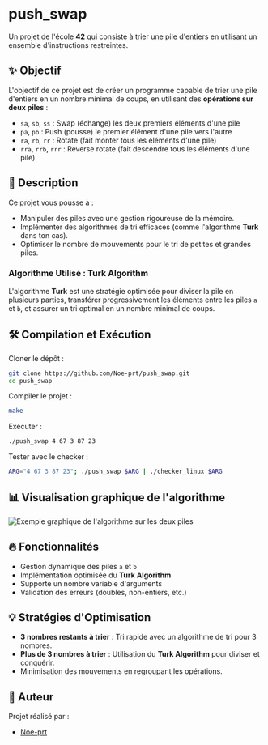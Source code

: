 # push_swap

Un projet de l'école **42** qui consiste à trier une pile d'entiers en utilisant un ensemble d'instructions restreintes.

## ✨ Objectif

L'objectif de ce projet est de créer un programme capable de trier une pile d'entiers en un nombre minimal de coups, en utilisant des **opérations sur deux piles** :

- `sa`, `sb`, `ss` : Swap (échange) les deux premiers éléments d'une pile
- `pa`, `pb` : Push (pousse) le premier élément d'une pile vers l'autre
- `ra`, `rb`, `rr` : Rotate (fait monter tous les éléments d'une pile)
- `rra`, `rrb`, `rrr` : Reverse rotate (fait descendre tous les éléments d'une pile)

## 📝 Description

Ce projet vous pousse à :

- Manipuler des piles avec une gestion rigoureuse de la mémoire.
- Implémenter des algorithmes de tri efficaces (comme l'algorithme **Turk** dans ton cas).
- Optimiser le nombre de mouvements pour le tri de petites et grandes piles.

### Algorithme Utilisé : **Turk Algorithm**

L'algorithme **Turk** est une stratégie optimisée pour diviser la pile en plusieurs parties, transférer progressivement les éléments entre les piles `a` et `b`, et assurer un tri optimal en un nombre minimal de coups.

## 🛠️ Compilation et Exécution

Cloner le dépôt :

```bash
git clone https://github.com/Noe-prt/push_swap.git
cd push_swap
```

Compiler le projet :

```bash
make
```

Exécuter :

```bash
./push_swap 4 67 3 87 23
```

Tester avec le checker :

```bash
ARG="4 67 3 87 23"; ./push_swap $ARG | ./checker_linux $ARG
```

## 📊 Visualisation graphique de l'algorithme

![Exemple graphique de l'algorithme sur les deux piles](https://miro.medium.com/v2/resize:fit:1200/1*ZLKF3qJ75poRylB9g8wM5w.gif)

## 🔥 Fonctionnalités

- Gestion dynamique des piles `a` et `b`
- Implémentation optimisée du **Turk Algorithm**
- Supporte un nombre variable d'arguments
- Validation des erreurs (doubles, non-entiers, etc.)

## 💡 Stratégies d'Optimisation

- **3 nombres restants à trier** : Tri rapide avec un algorithme de tri pour 3 nombres.
- **Plus de 3 nombres à trier** : Utilisation du **Turk Algorithm** pour diviser et conquérir.
- Minimisation des mouvements en regroupant les opérations.

## 👤 Auteur

Projet réalisé par :

- [Noe-prt](https://github.com/Noe-prt)

